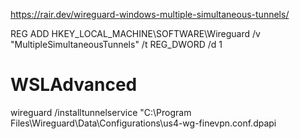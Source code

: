 https://rair.dev/wireguard-windows-multiple-simultaneous-tunnels/


REG ADD HKEY_LOCAL_MACHINE\SOFTWARE\Wireguard  /v "MultipleSimultaneousTunnels" /t REG_DWORD /d 1

# WSLAdvanced
wireguard /installtunnelservice "C:\Program Files\Wireguard\Data\Configurations\us4-wg-finevpn.conf.dpapi
